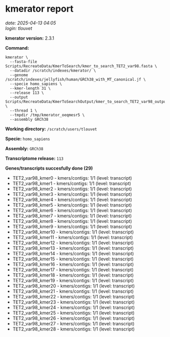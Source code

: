 # kmerator report
*date: 2025-04-13 04:05*  
*login: tlouvet*

**kmerator version:** 2.3.1

**Command:**

```
kmerator \
  --fasta-file Scripts/RecreateData/KmerToSearch/kmer_to_search_TET2_var98.fasta \
  --datadir /scratch/indexes/kmerator/ \
  --genome /scratch/indexes/jellyfish/human/GRCh38_with_MT_canonical.jf \
  --specie homo_sapiens \
  --kmer-length 31 \
  --release 113 \
  --output Scripts/RecreateData/KmerToSearchOutput/kmer_to_search_TET2_var98_output \
  --thread 1 \
  --tmpdir /tmp/kmerator_oeqmesr5 \
  --assembly GRCh38
```

**Working directory:** `/scratch/users/tlouvet`

**Specie:** `homo_sapiens`

**Assembly:** `GRCh38`

**Transcriptome release:** `113`

**Genes/transcripts succesfully done (29)**

- TET2_var98_kmer0 - kmers/contigs: 1/1 (level: transcript)
- TET2_var98_kmer1 - kmers/contigs: 1/1 (level: transcript)
- TET2_var98_kmer2 - kmers/contigs: 1/1 (level: transcript)
- TET2_var98_kmer3 - kmers/contigs: 1/1 (level: transcript)
- TET2_var98_kmer4 - kmers/contigs: 1/1 (level: transcript)
- TET2_var98_kmer5 - kmers/contigs: 1/1 (level: transcript)
- TET2_var98_kmer6 - kmers/contigs: 1/1 (level: transcript)
- TET2_var98_kmer7 - kmers/contigs: 1/1 (level: transcript)
- TET2_var98_kmer8 - kmers/contigs: 1/1 (level: transcript)
- TET2_var98_kmer9 - kmers/contigs: 1/1 (level: transcript)
- TET2_var98_kmer10 - kmers/contigs: 1/1 (level: transcript)
- TET2_var98_kmer11 - kmers/contigs: 1/1 (level: transcript)
- TET2_var98_kmer12 - kmers/contigs: 1/1 (level: transcript)
- TET2_var98_kmer13 - kmers/contigs: 1/1 (level: transcript)
- TET2_var98_kmer14 - kmers/contigs: 1/1 (level: transcript)
- TET2_var98_kmer15 - kmers/contigs: 1/1 (level: transcript)
- TET2_var98_kmer16 - kmers/contigs: 1/1 (level: transcript)
- TET2_var98_kmer17 - kmers/contigs: 1/1 (level: transcript)
- TET2_var98_kmer18 - kmers/contigs: 1/1 (level: transcript)
- TET2_var98_kmer19 - kmers/contigs: 1/1 (level: transcript)
- TET2_var98_kmer20 - kmers/contigs: 1/1 (level: transcript)
- TET2_var98_kmer21 - kmers/contigs: 1/1 (level: transcript)
- TET2_var98_kmer22 - kmers/contigs: 1/1 (level: transcript)
- TET2_var98_kmer23 - kmers/contigs: 1/1 (level: transcript)
- TET2_var98_kmer24 - kmers/contigs: 1/1 (level: transcript)
- TET2_var98_kmer25 - kmers/contigs: 1/1 (level: transcript)
- TET2_var98_kmer26 - kmers/contigs: 1/1 (level: transcript)
- TET2_var98_kmer27 - kmers/contigs: 1/1 (level: transcript)
- TET2_var98_kmer28 - kmers/contigs: 1/1 (level: transcript)
